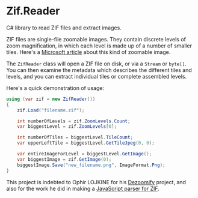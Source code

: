# Zif.Reader
C# library to read ZIF files and extract images.

ZIF files are single-file zoomable images. They contain discrete levels of zoom magnification, in which each level is made up of a number of smaller tiles. Here's a [Microsoft article](https://msdn.microsoft.com/en-us/library/cc645050%28VS.95%29.aspx) about this kind of zoomable image. 

The `ZifReader` class will open a ZIF file on disk, or via a `Stream` or `byte[]`. You can then examine the metadata which describes the different tiles and levels, and you can extract individual tiles or complete assembled levels.

Here's a quick demonstration of usage:

```csharp
using (var zif = new ZifReader())
{
    zif.Load("filename.zif");

    int numberOfLevels = zif.ZoomLevels.Count;
    var biggestLevel = zif.ZoomLevels[0];

    int numberOfTiles = biggestLevel.TileCount;
    var upperLeftTile = biggestLevel.GetTileJpeg(0, 0);

    var entireImageForLevel = biggestLevel.GetImage();
    var biggestImage = zif.GetImage(0);
    biggestImage.Save("new_filename.png", ImageFormat.Png);
}
```

This project is indebted to Ophir LOJKINE for his [Dezoomify](https://github.com/lovasoa/dezoomify) project, and also for the work he did in making a [JavaScript parser for ZIF](https://github.com/lovasoa/ZIF).

